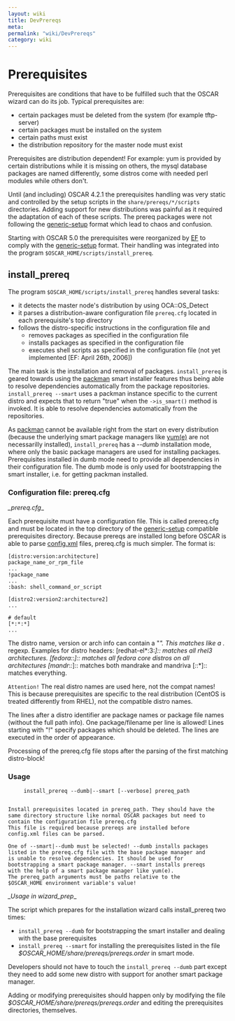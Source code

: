 ```yaml
---
layout: wiki
title: DevPrereqs
meta: 
permalink: "wiki/DevPrereqs"
category: wiki
---
```

<!-- Name: DevPrereqs -->
<!-- Version: 1 -->
<!-- Author: efocht -->

# Prerequisites

Prerequisites are conditions that have to be fulfilled such that the OSCAR wizard can do its job. Typical prerequisites are:
 * certain packages must be deleted from the system (for example tftp-server)
 * certain packages must be installed on the system
 * certain paths must exist
 * the distribution repository for the master node must exist

Prerequisites are distribution dependent! For example: yum is provided by certain distributions while it is missing on others, the mysql database packages are named differently, some distros come with needed perl modules while others don't.

Until (and including) OSCAR 4.2.1 the prerequisites handling was very static and controlled by the setup scripts in the `share/prereqs/*/scripts` directories. Adding support for new distributions was painful as it required the adaptation of each of these scripts. The prereq packages were not following the [generic-setup](wiki/GenericSetup) format which lead to chaos and confusion.

Starting with OSCAR 5.0 the prerequisites were reorganized by [EF](wiki/ErichFocht) to comply with the [generic-setup](wiki/GenericSetup) format. Their handling was integrated into the program `$OSCAR_HOME/scripts/install_prereq`.

## install_prereq

The program `$OSCAR_HOME/scripts/install_prereq` handles several tasks:
 * it detects the master node's distribution by using OCA::OS_Detect
 * it parses a distribution-aware configuration file `prereq.cfg` located in each prerequisite's top directory
 * follows the distro-specific instructions in the configuration file and
   * removes packages as specified in the configuration file
   * installs packages as specified in the configuration file
   * executes shell scripts as specified in the configuration file (not yet implemented [EF: April 26th, 2006])

The main task is the installation and removal of packages. `install_prereq` is geared towards using the [packman](wiki/DevPackman) smart installer features thus being able to resolve dependencies automatically from the package repositories. `install_prereq --smart` uses a packman instance specific to the current distro and expects that to return "true" when the `->is_smart()` method is invoked. It is able to resolve dependencies automatically from the
repositories.

As [packman](wiki/DevPackman) cannot be available right from the start on every distribution (because the underlying smart package managers like [yum(e)](wiki/DevYume) are not necessarilly installed), `install_prereq` has a _--dumb_ installation mode, where only the basic package managers are used for installing packages. Prerequisites installed in dumb mode need to provide all dependencies in their configuration file. The dumb mode is only used for bootstrapping the smart installer, i.e. for getting packman installed.


### Configuration file: prereq.cfg

*_prereq.cfg*_

Each prerequisite must have a configuration file. This is called prereq.cfg and must be located in the top directory of the [generic-setup](wiki/GenericSetup) compatible prerequisites directory. Because prereqs are installed long before OSCAR is able to parse
[config.xml](wiki/ConfigXML) files, prereq.cfg is much simpler. The format is:


    [distro:version:architecture]
    package_name_or_rpm_file
    ...
    !package_name
    ...
    :bash: shell_command_or_script
    
    [distro2:version2:architecture2]
    ...
    
    # default
    [*:*:*]
    ...

The distro name, version or arch info can contain a "*". This matches
like a .* regexp.
Examples for distro headers:
[redhat-el*:3:*]::
  matches all rhel3 architectures.
[fedora:*:*]::
  matches all fedora core distros on all architectures
[mandr*:*:*]::
  matches both mandrake and mandriva
[*:*:*]::
  matches everything.

`Attention!` The real distro names are used here, not the compat names! This is because prerequisites are specific to the real distribution (CentOS is treated differently from RHEL), not the compatible distro names.

The lines after a distro identifier are package names or package file names
(without the full path info). One package/filename per line is allowed!
Lines starting with "!" specify packages which should be deleted. The lines
are executed in the order of appearance.

Processing of the prereq.cfg file stops after the parsing of the first
matching distro-block!


### Usage


    
         install_prereq --dumb|--smart [--verbose] prereq_path
    
    
    Install prerequisites located in prereq_path. They should have the
    same directory structure like normal OSCAR packages but need to
    contain the configuration file prereq.cfg
    This file is required because prereqs are installed before
    config.xml files can be parsed.
    
    One of --smart|--dumb must be selected! --dumb installs packages
    listed in the prereq.cfg file with the base package manager and
    is unable to resolve dependencies. It should be used for
    bootstrapping a smart package manager. --smart installs prereqs
    with the help of a smart package manager like yum(e).
    The prereq_path arguments must be paths relative to the
    $OSCAR_HOME environment variable's value!

*_Usage in wizard_prep*_

The script which prepares for the installation wizard calls install_prereq two times:
 * `install_prereq --dumb` for bootstrapping the smart installer and dealing with the base prerequisites
 * `install_prereq --smart` for installing the prerequisites listed in the file
*$OSCAR_HOME/share/prereqs/prereqs.order* in smart mode.

Developers should not have to touch the `install_prereq --dumb` part except they need to add some new distro with support for another smart package manager.

Adding or modifying prerequisites should happen only by modifying the file *$OSCAR_HOME/share/prereqs/prereqs.order* and editing the prerequisites directories, themselves.
